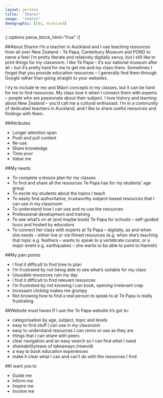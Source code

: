 ```yaml
---
layout: persona
title:  "Sharon"
image:  "sharon"
demographic: [50s, Auckland]
---
```


{::options parse_block_html="true" /}
<div class="col">

##About Sharon
I’m a teacher in Auckland and I use teaching resources from all over New Zealand – Te Papa, Canterbury Museum and POND to name a few! I’m pretty literate and relatively digitally savvy, but I still like to print things for my classroom.
I like Te Papa – it’s our national museum after all – but it’s pretty hard for me to get me and my class there. Sometimes I forget that you provide education resources – I generally find them through Google rather than going straight to your websites.

I try to include te reo and Māori concepts in my classes, but it can be hard for me to find resources. My class love it when I connect them with experts – people who are passionate about their subject. I love history and learning about New Zealand – you’d call me a cultural enthusiast. I’m in a community of dedicated teachers in Auckland, and I like to share useful resources and findings with them.

##Attributes
* Longer attention span
* Push and pull content
* Re-use
* Share knowledge
* Time poor
* Value me



</div>
<div class="col">

##My needs
* To complete a lesson plan for my classes
* To find and share all the resources Te Papa has for my students’ age group
* To excite my students about the topics I teach
* To easily find authoritative, trustworthy subject-based resources that I can use in my classroom
* To understand how I can use and re-use the resources
* Professional development and training
* To see what’s on at (and maybe book)  Te Papa for schools – self-guided tours and hosted by educators
* To connect her class with experts at Te Papa – digitally, as and when she needs – either live or via filmed resources (e.g. when she’s teaching that topic e.g. feathers – wants to speak to a vertebrate curator, or a major event e.g. earthquakes – she wants to be able to point to Hamish)

##My pain points
* I find it difficult to find time to plan
* I’m frustrated by not being able to see what’s suitable for my class
* Unusable resources ruin my day
* I find it difficult to find relevant resources
* I’m frustrated by not knowing I can book, opening irrelevant crap
* Incessant clicking makes me grumpy
* Not knowing how to find a real person to speak to at Te Papa is really frustrating



</div>
<div class="col">

##Website must haves
If I use the Te Papa website it’s got to:

* categorisation by age, subject, topic and levels
* easy to find stuff I can use in my classroom
* easy to understand resources I can remix or use as they are
* things that I can share with peers
* clear navigation and an easy search so I can find what I need
* shareability/ease of takeaways (reword)
* a way to book education experiences
* make it clear what I can and can’t do with the resources I find

##I want you to
* Guide me
* Inform me
* Inspire me
* Involve me


</div>
